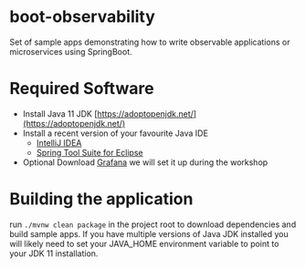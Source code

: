 # boot-observability
Set of sample apps demonstrating how to write observable applications or microservices using 
SpringBoot.

# Required Software

* Install Java 11 JDK [https://adoptopenjdk.net/](https://adoptopenjdk.net/)
* Install a recent version of your favourite Java IDE
    * [IntelliJ IDEA](https://www.jetbrains.com/idea/download) 
    * [Spring Tool Suite for Eclipse](https://spring.io/tools)
* Optional Download [Grafana](https://grafana.com/grafana/download) we will set it up during the workshop
 
# Building the application 

run `./mvnw clean package` in the project root to download dependencies and build sample apps. If 
you have multiple versions of Java JDK installed you will likely need to set your JAVA_HOME 
environment variable to point to your JDK 11 installation. 
